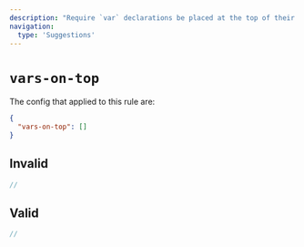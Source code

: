 ```yaml
---
description: "Require `var` declarations be placed at the top of their containing scope"
navigation:
  type: 'Suggestions'
---
```


# `vars-on-top`

The config that applied to this rule are:

```json
{
  "vars-on-top": []
}
```

## Invalid

```js invalid
//
```

## Valid

```js valid
//
```
  